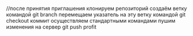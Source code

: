 //после принятия приглашения клонируем репозиторий
создаём ветку командой git branch
перемещаем указатель на эту ветку командой git checkout
коммит осуществляем стандартными командами
пушим изменения на сервер git push profit
